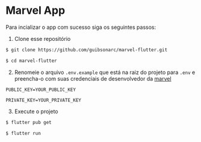 # Marvel App

Para incializar o app com sucesso siga os seguintes passos:

1. Clone esse repositório
```bash
$ git clone https://github.com/guibsonarc/marvel-flutter.git

$ cd marvel-flutter
```

2. Renomeie o arquivo ```.env.example``` que está na raiz do projeto para ```.env``` e preencha-o com suas credenciais de desenvolvedor da [marvel](https://developer.marvel.com/)
```
PUBLIC_KEY=YOUR_PUBLIC_KEY

PRIVATE_KEY=YOUR_PRIVATE_KEY
```

3. Execute o projeto
```bash
$ flutter pub get

$ flutter run
```


